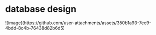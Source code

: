 <h1>database design</h1>
  ![image](https://github.com/user-attachments/assets/350b1a93-7ec9-4bdd-8c4b-76438d82b6d5)
